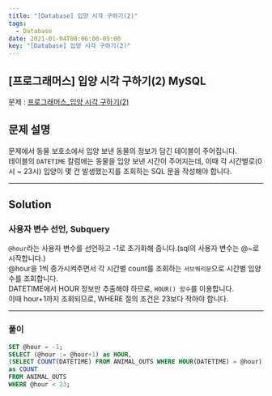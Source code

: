 ```yaml
---
title: "[Database] 입양 시각 구하기(2)"
tags:
  - Database
date: 2021-01-04T08:06:00-05:00
key: "[Database] 입양 시각 구하기(2)"
---
```


## [프로그래머스] 입양 시각 구하기(2) MySQL

<!--more-->

문제 : [프로그래머스_입양 시각 구하기(2)](https://programmers.co.kr/learn/courses/30/lessons/59413)

## 문제 설명

문제에서 동물 보호소에서 입양 보낸 동물의 정보가 담긴 테이블이 주어집니다.<br>
테이블의 `DATETIME` 칼럼에는 동물을 입양 보낸 시간이 주어지는데, 이때 각 시간별로(0시 ~ 23시) 입양이 몇 건 발생했는지를 조회하는 SQL 문을 작성해야 합니다.<br>

---

## Solution

### 사용자 변수 선언, Subquery

`@hour`라는 사용자 변수를 선언하고 -1로 초기화해 줍니다.(sql의 사용자 변수는 @~로 시작합니다.)<br>
@hour을 1씩 증가시켜주면서 각 시간별 count를 조회하는 `서브쿼리문`으로 시간별 입양 수를 조회합니다.<br>
DATETIME에서 HOUR 정보만 추출해야 하므로, `HOUR() 함수`를 이용합니다.<br>
이때 hour+1까지 조회되므로, WHERE 절의 조건은 23보다 작아야 합니다.<br>

---

### 풀이

```sql
SET @hour = -1;
SELECT (@hour := @hour+1) as HOUR,
(SELECT COUNT(DATETIME) FROM ANIMAL_OUTS WHERE HOUR(DATETIME) = @hour)
as COUNT
FROM ANIMAL_OUTS
WHERE @hour < 23;
```